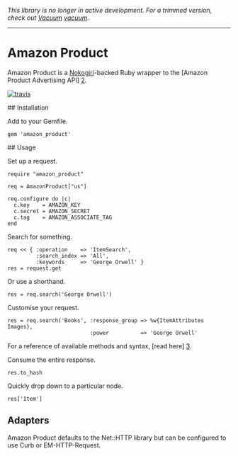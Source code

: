 *This library is no longer in active development. For a trimmed version, check
out [Vacuum] [vacuum].*

***

# Amazon Product

Amazon Product is a [Nokogiri][1]-backed Ruby wrapper to the [Amazon
Product Advertising API] [2].

[![travis](https://secure.travis-ci.org/hakanensari/amazon_product.png)](http://travis-ci.org/hakanensari/amazon_product)

## Installation

Add to your Gemfile.

    gem 'amazon_product'

## Usage

Set up a request.

    require "amazon_product"

    req = AmazonProduct["us"]

    req.configure do |c|
      c.key    = AMAZON_KEY
      c.secret = AMAZON_SECRET
      c.tag    = AMAZON_ASSOCIATE_TAG
    end

Search for something.

    req << { :operation    => 'ItemSearch',
             :search_index => 'All',
             :keywords     => 'George Orwell' }
    res = request.get

Or use a shorthand.

    res = req.search('George Orwell')

Customise your request.

    res = req.search('Books', :response_group => %w{ItemAttributes Images},
                              :power          => 'George Orwell'

For a reference of available methods and syntax, [read here] [3].

Consume the entire response.

    res.to_hash

Quickly drop down to a particular node.

    res['Item']

## Adapters

Amazon Product defaults to the Net::HTTP library but can be configured
to use Curb or EM-HTTP-Request.

[1]: http://nokogiri.org/
[2]: https://affiliate-program.amazon.co.uk/gp/advertising/api/detail/main.html
[3]: https://github.com/hakanensari/amazon_product/blob/master/lib/amazon_product/operations.rb
[vacuum]: https://github.com/hakanensari/vacuum
